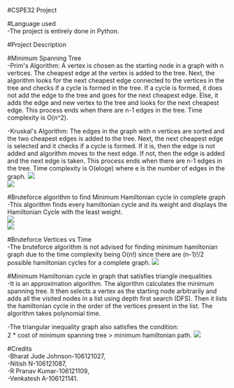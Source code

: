 #CSPE32 Project

#Language used\
 -The project is entirely done in Python.
 
#Project Description

#Minimum Spanning Tree\
 -Prim's Algorithm: A vertex is chosen as the starting node in a graph with n vertices. The cheapest edge at the vertex is added to the tree. Next, the algorithm looks for the next cheapest edge connected to the vertices in the tree and checks if a cycle is formed in the tree. If a cycle is formed, it does not add the edge to the tree and goes for the next cheapest edge. Else, it adds the edge and new vertex to the tree and looks for the next cheapest edge. This process ends when there are n-1 edges in the tree. Time complexity is O(n^2).
 
 -Kruskal's Algorithm: The edges in the graph with n vertices are sorted and the two cheapest edges is added to the tree. Next, the next cheapest edge is selected and it checks if a cycle is formed. If it is, then the edge is not added and algorithm moves to the next edge. If not, then the edge is added and the next edge is taken. This process ends when there are n-1 edges in the tree. Time complexity is O(eloge) where e is the number of edges in the graph.
 ![](images/minimum_spanning_tree1.png)\
 ![](images/minimum_spanning_tree2.png)

 #Bruteforce algorithm to find Minimum Hamiltonian cycle in complete graph\
 -This algorithm finds every hamiltonian cycle and its weight and displays the Hamiltonian Cycle with the least weight.\
 ![](images/ham_bruteforce1.png)\
 ![](images/ham_bruteforce2.png)
 
 #Bruteforce Vertices vs Time\
 -The bruteforce algorithm is not advised for finding minimum hamiltonian graph due to the time complexity being O(n!) since there are (n-1)!/2 possible hamiltonian cycles for a complete graph.
 ![](images/bruteforce_VvsT.png)
 
 #Minimum Hamiltonian cycle in graph that satisfies triangle inequalities\
 -It is an approximation algorithm. The algorithm calculates the minimum spanning tree. It then selects a vertex as the starting node arbitrarily and adds all the visited nodes in a list using depth first search (DFS). Then it lists the hamiltonian cycle in the order of the vertices present in the list. The algorithm takes polynomial time.
 
 -The triangular inequality graph also satisfies the condition:\
 2 * cost of minimum spanning tree > minimum hamiltonian path.
 ![](images/triangular_inequality.png)
 
 
#Credits\
 -Bharat Jude Johnson-106121027,\
 -Nitish N-106121087,\
 -R Pranav Kumar-106121109,\
 -Venkatesh A-106121141.
